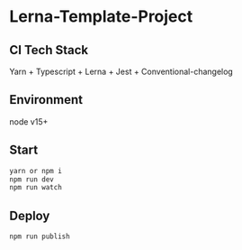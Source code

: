 # Lerna-Template-Project

## CI Tech Stack

Yarn + Typescript + Lerna + Jest + Conventional-changelog

## Environment

node v15+

## Start

```bash
yarn or npm i
npm run dev
npm run watch
```

## Deploy

```bash
npm run publish
```
